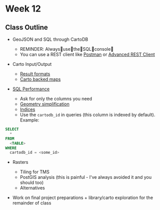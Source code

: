 # Week 12

## Class Outline

- GeoJSON and SQL through CartoDB
  - REMINDER: Always:clap:use:clap:the:clap:SQL:clap:console:clap:
  - You can use a REST client like
    [Postman](https://www.getpostman.com/) or [Advanced REST
Client](https://chrome.google.com/webstore/detail/advanced-rest-client/hgmloofddffdnphfgcellkdfbfbjeloo?hl=en-US)

- Carto Input/Output
  - [Result formats](https://carto.com/docs/carto-engine/sql-api/making-calls#response-formats)
  - [Carto backed maps](examples/carto)

- [SQL Performance](https://carto.com/docs/carto-engine/sql-api/query-optimizations)
  - Ask for only the columns you need
  - [Geometry simplification](http://www.postgis.org/docs/ST_Simplify.html)
  - [Indices](http://revenant.ca/www/postgis/workshop/indexing.html)
  - Use the `cartodb_id` in queries (this column is indexed by default). Example:
```SQL
SELECT
  *
FROM
  <TABLE>
WHERE
  cartodb_id = <some_id>
```

- Rasters
  - Tiling for TMS
  - PostGIS analysis (this is painful - I've always avoided it and you should too)
  - Alternatives

- Work on final project preparations + library/carto exploration for the remainder of class

